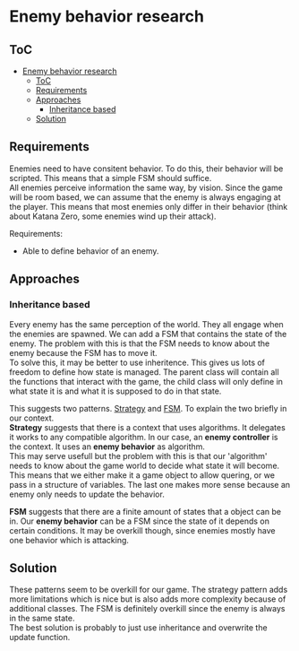 # Enemy behavior research

## ToC
- [Enemy behavior research](#Enemy-behavior-research)
	- [ToC](#ToC)
	- [Requirements](#Requirements)
	- [Approaches](#Approaches)
		- [Inheritance based](#Inheritance-based)
	- [Solution](#Solution)

## Requirements
Enemies need to have consitent behavior. To do this, their behavior will be scripted. This means that a simple FSM should suffice.  
All enemies perceive information the same way, by vision. Since the game will be room based, we can assume that the enemy is always engaging at the player. This means that most enemies only differ in their behavior (think about Katana Zero, some enemies wind up their attack).

Requirements: 
- Able to define behavior of an enemy. 

## Approaches
### Inheritance based
Every enemy has the same perception of the world. They all engage when the enemies are spawned. We can add a FSM that contains the state of the enemy. The problem with this is that the FSM needs to know about the enemy because the FSM has to move it.  
To solve this, it may be better to use inheritence. This gives us lots of freedom to define how state is managed. The parent class will contain all the functions that interact with the game, the child class will only define in what state it is and what it is supposed to do in that state.

This suggests two patterns. [Strategy](https://refactoring.guru/design-patterns/strategy) and [FSM](https://refactoring.guru/design-patterns/state). To explain the two briefly in our context.  
**Strategy** suggests that there is a context that uses algorithms. It delegates it works to any compatible algorithm. In our case, an **enemy controller** is the context. It uses an **enemy behavior** as algorithm.  
This may serve usefull but the problem with this is that our 'algorithm' needs to know about the game world to decide what state it will become. This means that we either make it a game object to allow quering, or we pass in a structure of variables. The last one makes more sense because an enemy only needs to update the behavior.

**FSM** suggests that there are a finite amount of states that a object can be in. Our **enemy behavior** can be a FSM since the state of it depends on certain conditions. It may be overkill though, since enemies mostly have one behavior which is attacking.

## Solution
These patterns seem to be overkill for our game. The strategy pattern adds more limitations which is nice but is also adds more complexity because of additional classes. The FSM is definitely overkill since the enemy is always in the same state.  
The best solution is probably to just use inheritance and overwrite the update function. 